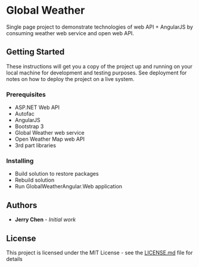 # Global Weather

Single page project to demonstrate technologies of web API + AngularJS by consuming weather web service and open web API.

## Getting Started

These instructions will get you a copy of the project up and running on your local machine for development and testing purposes. See deployment for notes on how to deploy the project on a live system.

### Prerequisites

* ASP.NET Web API
* Autofac
* AngularJS
* Bootstrap 3
* Global Weather web service
* Open Weather Map web API
* 3rd part libraries

### Installing

* Build solution to restore packages
* Rebuild solution
* Run GlobalWeatherAngular.Web application

## Authors

* **Jerry Chen** - *Initial work*

## License

This project is licensed under the MIT License - see the [LICENSE.md](LICENSE.md) file for details
